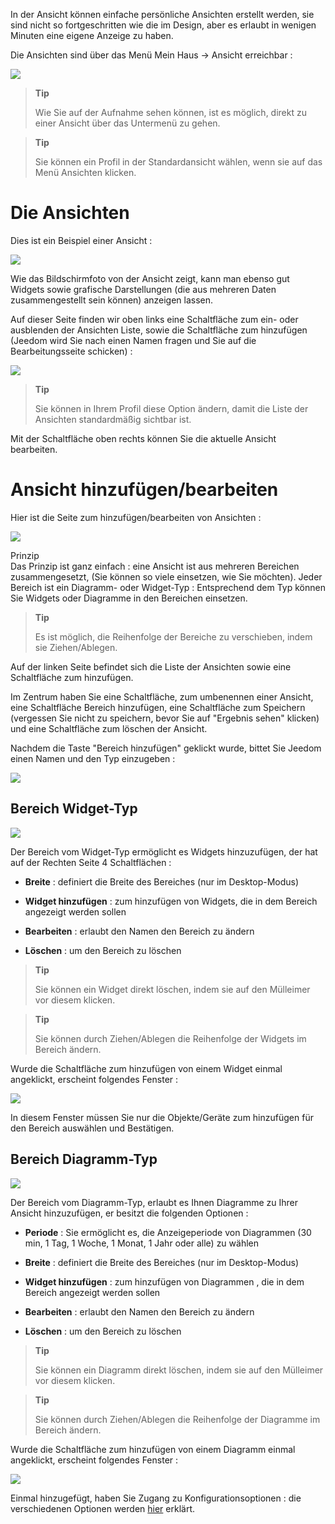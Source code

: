 In der Ansicht können einfache persönliche Ansichten erstellt werden, sie sind nicht so fortgeschritten wie die im Design, aber es erlaubt in wenigen Minuten eine eigene Anzeige zu haben.

Die Ansichten sind über das Menü Mein Haus → Ansicht erreichbar :

![](../images/view.png)

> **Tip**
>
> Wie Sie auf der Aufnahme sehen können, ist es möglich, direkt zu einer Ansicht über das Untermenü zu gehen.

> **Tip**
>
> Sie können ein Profil in der Standardansicht wählen, wenn sie auf das Menü Ansichten klicken.

Die Ansichten
=============

Dies ist ein Beispiel einer Ansicht :

![](../images/view2.png)

Wie das Bildschirmfoto von der Ansicht zeigt, kann man ebenso gut Widgets sowie grafische Darstellungen (die aus mehreren Daten zusammengestellt sein können) anzeigen lassen.

Auf dieser Seite finden wir oben links eine Schaltfläche zum ein- oder ausblenden der Ansichten Liste, sowie die Schaltfläche zum hinzufügen (Jeedom wird Sie nach einen Namen fragen und Sie auf die Bearbeitungsseite schicken) :

![](../images/view3.png)

> **Tip**
>
> Sie können in Ihrem Profil diese Option ändern, damit die Liste der Ansichten standardmäßig sichtbar ist.

Mit der Schaltfläche oben rechts können Sie die aktuelle Ansicht bearbeiten.

Ansicht hinzufügen/bearbeiten
=============================

Hier ist die Seite zum hinzufügen/bearbeiten von Ansichten :

![](../images/view4.png)

Prinzip  
Das Prinzip ist ganz einfach : eine Ansicht ist aus mehreren Bereichen zusammengesetzt, (Sie können so viele einsetzen, wie Sie möchten). Jeder Bereich ist ein Diagramm- oder Widget-Typ : Entsprechend dem Typ können Sie Widgets oder Diagramme in den Bereichen einsetzen.

> **Tip**
>
> Es ist möglich, die Reihenfolge der Bereiche zu verschieben, indem sie Ziehen/Ablegen.

Auf der linken Seite befindet sich die Liste der Ansichten sowie eine Schaltfläche zum hinzufügen.

Im Zentrum haben Sie eine Schaltfläche, zum umbenennen einer Ansicht, eine Schaltfläche Bereich hinzufügen, eine Schaltfläche zum Speichern (vergessen Sie nicht zu speichern, bevor Sie auf "Ergebnis sehen" klicken) und eine Schaltfläche zum löschen der Ansicht.

Nachdem die Taste "Bereich hinzufügen" geklickt wurde, bittet Sie Jeedom einen Namen und den Typ einzugeben :

![](../images/view5.png)

Bereich Widget-Typ
------------------

![](../images/view6.png)

Der Bereich vom Widget-Typ ermöglicht es Widgets hinzuzufügen, der hat auf der Rechten Seite 4 Schaltflächen :

-   **Breite** : definiert die Breite des Bereiches (nur im Desktop-Modus)

-   **Widget hinzufügen** : zum hinzufügen von Widgets, die in dem Bereich angezeigt werden sollen

-   **Bearbeiten** : erlaubt den Namen den Bereich zu ändern

-   **Löschen** : um den Bereich zu löschen

> **Tip**
>
> Sie können ein Widget direkt löschen, indem sie auf den Mülleimer vor diesem klicken.

> **Tip**
>
> Sie können durch Ziehen/Ablegen die Reihenfolge der Widgets im Bereich ändern.

Wurde die Schaltfläche zum hinzufügen von einem Widget einmal angeklickt, erscheint folgendes Fenster :

![](../images/view7.png)

In diesem Fenster müssen Sie nur die Objekte/Geräte zum hinzufügen für den Bereich auswählen und Bestätigen.

Bereich Diagramm-Typ
--------------------

![](../images/view8.png)

Der Bereich vom Diagramm-Typ, erlaubt es Ihnen Diagramme zu Ihrer Ansicht hinzuzufügen, er besitzt die folgenden Optionen :

-   **Periode** : Sie ermöglicht es, die Anzeigeperiode von Diagrammen (30 min, 1 Tag, 1 Woche, 1 Monat, 1 Jahr oder alle) zu wählen

-   **Breite** : definiert die Breite des Bereiches (nur im Desktop-Modus)

-   **Widget hinzufügen** : zum hinzufügen von Diagrammen , die in dem Bereich angezeigt werden sollen

-   **Bearbeiten** : erlaubt den Namen den Bereich zu ändern

-   **Löschen** : um den Bereich zu löschen

> **Tip**
>
> Sie können ein Diagramm direkt löschen, indem sie auf den Mülleimer vor diesem klicken.

> **Tip**
>
> Sie können durch Ziehen/Ablegen die Reihenfolge der Diagramme im Bereich ändern.

Wurde die Schaltfläche zum hinzufügen von einem Diagramm einmal angeklickt, erscheint folgendes Fenster :

![](../images/view9.png)

Einmal hinzugefügt, haben Sie Zugang zu Konfigurationsoptionen : die verschiedenen Optionen werden [hier](https://jeedom.com/doc/documentation/core/fr_FR/doc-core-history.html#_graphique_sur_les_vues_et_les_designs) erklärt.

